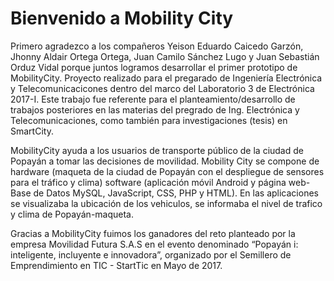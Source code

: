 # Bienvenido a Mobility City

Primero agradezco a los compañeros Yeison Eduardo Caicedo Garzón, Jhonny Aldair Ortega Ortega, Juan Camilo Sánchez Lugo y Juan Sebastián Orduz Vidal porque juntos logramos desarrollar el primer prototipo de MobilityCity. Proyecto realizado para el pregarado de Ingeniería Electrónica y Telecomunicacicones dentro del marco del Laboratorio 3 de Electrónica 2017-I. Este trabajo fue referente para el planteamiento/desarrollo de trabajos posteriores en las materias del pregrado de Ing. Electrónica y Telecomunicaciones, como también para investigaciones (tesis) en SmartCity. 

MobilityCity ayuda a los usuarios de transporte público de la ciudad de Popayán a tomar las decisiones de movilidad. Mobility City se compone de hardware (maqueta de la ciudad de Popayán con el despliegue de sensores para el tráfico y clima) software (aplicación móvil Android y página web-Base de Datos MySQL, JavaScript, CSS, PHP y HTML). En las aplicaciones se visualizaba la ubicación de los vehiculos, se informaba el nivel de trafico y clima de Popayán-maqueta. 

Gracias a MobilityCity fuimos los ganadores del reto planteado por la empresa Movilidad Futura S.A.S en el evento denominado “Popayán i: inteligente, incluyente e innovadora”, organizado por el Semillero de Emprendimiento en TIC - StartTic en Mayo de 2017.

